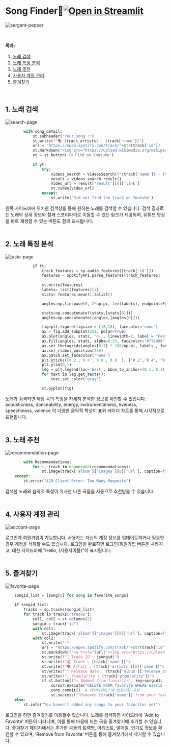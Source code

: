 # Song Finder🎵[![Open in Streamlit](https://static.streamlit.io/badges/streamlit_badge_black_white.svg)](https://song-finder.streamlit.app/)
![sergent-pepper](img/loveless.jpg)

<br/>

**목차:**
1. [노래 검색](#search)
2. [노래 특징 분석](#taste)
3. [노래 추천](#reco)
4. [사용자 계정 관리](#account)
5. [즐겨찾기](#fav)
<br/>

## 1. <a name="search"></a>노래 검색

![search-page](img/1.png)
```python
        with song_detail:
            st.subheader("Your song :")
            st.write(f"🗣️ {track_artists} - {track['name']}")
            url = "https://open.spotify.com/track/"+str(track['id'])
            st.markdown('<img src="https://upload.wikimedia.org/wikipedia/commons/thumb/8/84/Spotify_icon.svg/232px-Spotify_icon.svg.png" width=20> '+url,unsafe_allow_html=True)
            yt = st.button('🎞️ Find on Youtube')
            
            if yt:
                try:
                    videos_search = VideosSearch(f"{track['name']} - {track_artists}", limit=1)
                    result = videos_search.result()
                    video_url = result['result'][0]['link']
                    st.video(video_url)
                except:
                    st.write('Did not find the track on Youtube')
```
  
왼쪽 사이드바에 위치한 검색창을 통해 원하는 노래를 검색할 수 있습니다. 검색 결과로는 노래의 상세 정보와 함께 스포티파이로 이동할 수 있는 링크가 제공되며, 유튜브 영상을 바로 재생할 수 있는 버튼도 함께 표시됩니다.  
<br/>
## 2. <a name="taste"></a>노래 특징 분석

![taste-page](img/2.png)
```python
            if ft:     
                track_features = sp.audio_features([track['id']])
                features = spotifyAPI.parse_features(track_features)
                
                st.write(features)
                labels= list(features)[:]
                stats= features.mean().tolist()

                angles=np.linspace(0, 2*np.pi, len(labels), endpoint=False)

                stats=np.concatenate((stats,[stats[0]]))
                angles=np.concatenate((angles,[angles[0]]))

                fig=plt.figure(figsize = (18,18), facecolor='none')
                ax = fig.add_subplot(221, polar=True)
                ax.plot(angles, stats, 'o-', linewidth=2, label = "Features", color= '#778899')
                ax.fill(angles, stats, alpha=0.25, facecolor='#778899')
                ax.set_thetagrids(angles[0:7] * 180/np.pi, labels , fontsize = 13, color='gray')
                ax.set_rlabel_position(250)
                ax.patch.set_facecolor('none')
                plt.yticks([0.2 , 0.4 , 0.6 , 0.8  ], ["0.2",'0.4', "0.6", "0.8"], color="gray", size=12)
                plt.ylim(0,1)
                leg = plt.legend(loc='best', bbox_to_anchor=(0.1, 0.1), edgecolor='gray', facecolor='none')
                for text in leg.get_texts():
                    text.set_color('gray')

                st.pyplot(fig)
```

노래가 검색되면 해당 곡의 특징을 자세히 분석한 정보를 확인할 수 있습니다. acousticness, danceability, energy, instrumentalness, liveness, speechiness, valence 의 다양한 음악적 특성이 표와 레이더 차트를 통해 시각적으로 표현됩니다.  
<br/>
## 3. <a name="reco"></a>노래 추천

![recommendation-page](img/4.png)
```python
        with Recommendations:
            for i, track in enumerate(recommendations):
                st.image(track['album']['images'][0]['url'], caption=f"{track['artists'][0]['name']} - {track['name']}", width=300)
    except:
        st.error("429 Client Error: Too Many Requests")
```

검색한 노래와 음악적 특성이 유사한 다른 곡들을 자동으로 추천받을 수 있습니다.  
<br/>
## 4. <a name="account"></a>사용자 계정 관리

![account-page](img/3.png)

로그인과 회원가입이 가능합니다. 사용자는 자신의 계정 정보를 업데이트하거나 필요한 경우 계정을 삭제할 수도 있습니다. 로그인을 완료하면 로그인/회원가입 버튼은 사라지고, 대신 사이드바에 "Hello, (사용자이름)"이 표시됩니다.  
<br/>
## 5. <a name="fav"></a>즐겨찾기

![favorite-page](img/5.png)
```python
    songid_list = [song[0] for song in favorite_songs]
        
    if songid_list:
        tracks = sp.tracks(songid_list)
        for track in tracks['tracks']:
            col1, col2 = st.columns(2)
            songid = track['id']
            with col1:
                st.image(track['album']['images'][0]['url'], caption=f"{track['artists'][0]['name']} - {track['name']}", width=300)
            with col2:
                st.write('')
                url = "https://open.spotify.com/track/"+str(track['id'])
                st.markdown(f'<a href="{url}"><img src="https://upload.wikimedia.org/wikipedia/commons/thumb/8/84/Spotify_icon.svg/232px-Spotify_icon.svg.png" width=20> Click to move</a>',unsafe_allow_html=True)
                st.write(f"🎯 Track ID : {songid}")
                st.write(f"🎧 Track : {track['name']}")
                st.write(f"🗣️ Artist : {track['artists'][0]['name']}")
                st.write(f"📅 Release date : {track['album']['release_date']}")
                st.write(f"✨ Popularity : {track['popularity']}")
                if st.button(f"⭐ Remove from favorites", key=songid):
                    cursor.execute("DELETE FROM favorite WHERE userid = ? AND songid = ?", (userid, songid))
                    conn.commit()  # 데이터베이스에 변경사항 저장
                    st.success(f"Removed {track['name']} from your favorites!")
    else:
        st.info("You haven't added any songs to your favorites yet")
```

로그인을 하면 즐겨찾기를 이용할수 있습니다. 노래를 검색하면 사이드바에 'Add to Favorite' 버튼이 나타나며, 이를 통해 마음에 드는 곡을 즐겨찾기에 추가할 수 있습니다. 즐겨찾기 페이지에서는 추가한 곡들의 트랙명, 아티스트, 발매일, 인기도 정보를 확인할 수 있으며, 'Remove from Favorite' 버튼을 통해 즐겨찾기에서 제거할 수 있습니다.  
<br/>
